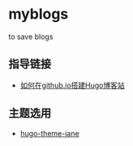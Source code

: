 # myblogs
to save blogs

## 指导链接
- [如何在github.io搭建Hugo博客站](https://keysaim.github.io/post/blog/deploy-hugo-blog-in-github.io/)

## 主题选用
- [hugo-theme-jane](https://github.com/xianmin/hugo-theme-jane)

